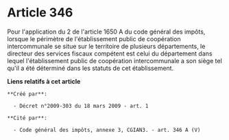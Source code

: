 # Article 346

Pour l'application du 2 de l'article 1650 A du code général des impôts, lorsque le périmètre de l'établissement public de
coopération intercommunale se situe sur le territoire de plusieurs départements, le directeur des services fiscaux compétent
est celui du département dans lequel l'établissement public de coopération intercommunale a son siège tel qu'il a été
déterminé dans les statuts de cet établissement.

**Liens relatifs à cet article**

	**Créé par**:

	  - Décret n°2009-303 du 18 mars 2009 - art. 1

	**Cité par**:

	  - Code général des impôts, annexe 3, CGIAN3. - art. 346 A (V)
